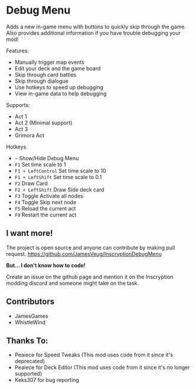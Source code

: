 # Debug Menu

Adds a new in-game menu with buttons to quickly skip through the game.
Also provides additional information if you have trouble debugging your mod!

Features:
- Manually trigger map events
- Edit your deck and the game board
- Skip through card battles
- Skip through dialogue
- Use hotkeys to speed up debugging
- View in-game data to help debugging

Supports:
- Act 1
- Act 2 (Minimal support)
- Act 3
- Grimora Act


Hotkeys
- `~` Show/Hide Debug Menu
- `F1` Set time scale to 1
- `F1 + LeftControl` Set time scale to 10
- `F1 + LeftShift` Set time scale to 0.1
- `F2` Draw Card
- `F2 + LeftShift` Draw Side deck card
- `F3` Toggle Activate all nodes
- `F4` Toggle Skip next node
- `F5` Reload the current act
- `F9` Restart the current act


## I want more!
The project is open source and anyone can contribute by making pull request.
https://github.com/JamesVeug/InscryptionDebugMenu

**But... I don't know how to code!**

Create an issue on the github page and mention it on the Inscryption modding discord and someone might take on the task.


## Contributors
- JamesGames
- WhistleWind


## Thanks To:
- Peaiece for Speed Tweaks (This mod uses code from it since it's deprecated)
- Peaiece for Deck Editor (This mod uses code from it since it's no longer supported)
- Keks307 for bug reporting
